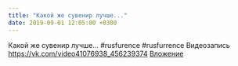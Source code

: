 ```yaml
---
title: "Какой же сувенир лучше..."
date: 2019-09-01 12:05:00 +0300
---
```


Какой же сувенир лучше...
#rusfurence
#rusfurrence
Видеозапись
<a class="vk-attach" href="https://vk.com/video41076938_456239374">https://vk.com/video41076938_456239374</a>
<a class="vk-attach" href="https://vk.com/video41076938_456239374">Вложение</a>
